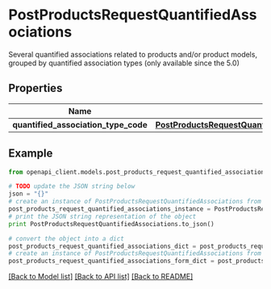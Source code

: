 # PostProductsRequestQuantifiedAssociations

Several quantified associations related to products and/or product models, grouped by quantified association types (only available since the 5.0)

## Properties
Name | Type | Description | Notes
------------ | ------------- | ------------- | -------------
**quantified_association_type_code** | [**PostProductsRequestQuantifiedAssociationsQuantifiedAssociationTypeCode**](PostProductsRequestQuantifiedAssociationsQuantifiedAssociationTypeCode.md) |  | [optional] 

## Example

```python
from openapi_client.models.post_products_request_quantified_associations import PostProductsRequestQuantifiedAssociations

# TODO update the JSON string below
json = "{}"
# create an instance of PostProductsRequestQuantifiedAssociations from a JSON string
post_products_request_quantified_associations_instance = PostProductsRequestQuantifiedAssociations.from_json(json)
# print the JSON string representation of the object
print PostProductsRequestQuantifiedAssociations.to_json()

# convert the object into a dict
post_products_request_quantified_associations_dict = post_products_request_quantified_associations_instance.to_dict()
# create an instance of PostProductsRequestQuantifiedAssociations from a dict
post_products_request_quantified_associations_form_dict = post_products_request_quantified_associations.from_dict(post_products_request_quantified_associations_dict)
```
[[Back to Model list]](../README.md#documentation-for-models) [[Back to API list]](../README.md#documentation-for-api-endpoints) [[Back to README]](../README.md)


